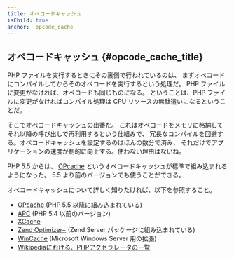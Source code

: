 ```yaml
---
title: オペコードキャッシュ
isChild: true
anchor:  opcode_cache
---
```


## オペコードキャッシュ {#opcode_cache_title}

PHP ファイルを実行するときにその裏側で行われているのは、
まずオペコードにコンパイルしてからそのオペコードを実行するという処理だ。
PHP ファイルに変更がなければ、オペコードも同じものになる。
ということは、PHP ファイルに変更がなければコンパイル処理は CPU リソースの無駄遣いになるということだ。

そこでオペコードキャッシュの出番だ。
これはオペコードをメモリに格納してそれ以降の呼び出しで再利用するという仕組みで、
冗長なコンパイルを回避する。オペコードキャッシュを設定するのはほんの数分で済み、
それだけでアプリケーションの速度が劇的に向上する。使わない理由はないね。

PHP 5.5 からは、 [OPcache][opcache-book]
というオペコードキャッシュが標準で組み込まれるようになった。
5.5 より前のバージョンでも使うことができる。

オペコードキャッシュについて詳しく知りたければ、以下を参照すること。

* [OPcache][opcache-book] (PHP 5.5 以降に組み込まれている)
* [APC] (PHP 5.4 以前のバージョン)
* [XCache]
* [Zend Optimizer+] (Zend Server パッケージに組み込まれている)
* [WinCache] (Microsoft Windows Server 用の拡張)
* [Wikipediaにおける、PHPアクセラレータの一覧][PHP_accelerators]


[opcache-book]: http://php.net/book.opcache
[APC]: http://php.net/book.apc
[XCache]: http://xcache.lighttpd.net/
[Zend Optimizer+]: http://www.zend.com/en/products/zend_server
[WinCache]: http://www.iis.net/download/wincacheforphp
[PHP_accelerators]: http://en.wikipedia.org/wiki/List_of_PHP_accelerators
